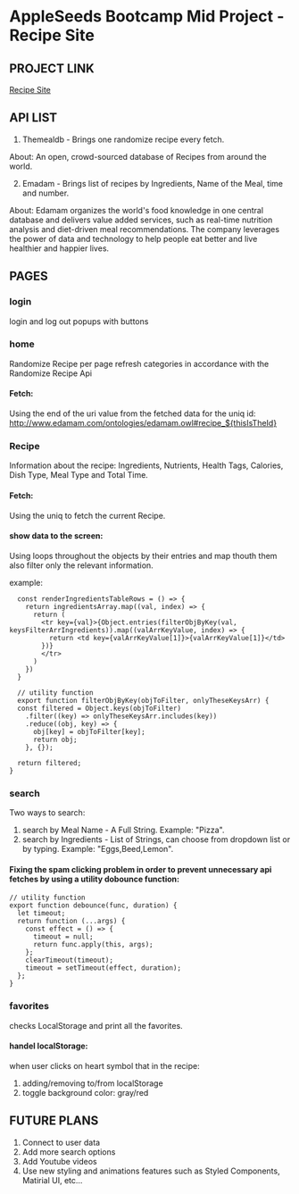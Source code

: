 #  AppleSeeds Bootcamp Mid Project - Recipe Site

## PROJECT LINK

[Recipe Site](https://yarden-tamir-apple-seeds-middle-project.netlify.app)

## API LIST

1. Themealdb - Brings one randomize recipe every fetch.

About: An open, crowd-sourced database of Recipes from around the world.

2. Emadam - Brings list of recipes by Ingredients, Name of the Meal, time and number.

About: Edamam organizes the world's food knowledge in one central database and delivers value added services,
such as real-time nutrition analysis and diet-driven meal recommendations.
The company leverages the power of data and technology to help people eat better and live healthier and happier lives.

## PAGES

### login

login and log out popups with buttons

### home

Randomize Recipe per page refresh
categories in accordance with the Randomize Recipe Api

#### Fetch:
Using the end of the uri value from the fetched data for the uniq id: http://www.edamam.com/ontologies/edamam.owl#recipe_${thisIsTheId}

### Recipe

Information about the recipe: Ingredients, Nutrients, Health Tags, Calories, Dish Type, Meal Type and Total Time.

#### Fetch:
Using the uniq to fetch the current Recipe.

#### show data to the screen:
Using loops throughout the objects by their entries and map thouth them also filter only the relevant information.

example:
```
  const renderIngredientsTableRows = () => {
    return ingredientsArray.map((val, index) => {
      return (
        <tr key={val}>{Object.entries(filterObjByKey(val, keysFilterArrIngredients)).map((valArrKeyValue, index) => {
          return <td key={valArrKeyValue[1]}>{valArrKeyValue[1]}</td>
        })}
        </tr>
      )
    })
  }
  
  // utility function
  export function filterObjByKey(objToFilter, onlyTheseKeysArr) {
  const filtered = Object.keys(objToFilter)
    .filter((key) => onlyTheseKeysArr.includes(key))
    .reduce((obj, key) => {
      obj[key] = objToFilter[key];
      return obj;
    }, {});

  return filtered;
}
  ```
### search

Two ways to search:
1. search by Meal Name - A Full String. Example: "Pizza".
2. search by Ingredients - List of Strings, can choose from dropdown list or by typing. Example: "Eggs,Beed,Lemon".

#### Fixing the spam clicking problem in order to prevent unnecessary api fetches by using a utility dobounce function:

```
// utility function
export function debounce(func, duration) {
  let timeout;
  return function (...args) {
    const effect = () => {
      timeout = null;
      return func.apply(this, args);
    };
    clearTimeout(timeout);
    timeout = setTimeout(effect, duration);
  };
}
  ```
  
  ### favorites
  
  checks LocalStorage and print all the favorites.
  
  #### handel localStorage:
  when user clicks on heart symbol that in the recipe:
  1. adding/removing to/from localStorage
  2. toggle background color: gray/red

## FUTURE PLANS
1. Connect to user data
2. Add more search options
3. Add Youtube videos
4. Use new styling and animations features such as Styled Components, Matirial UI, etc...
